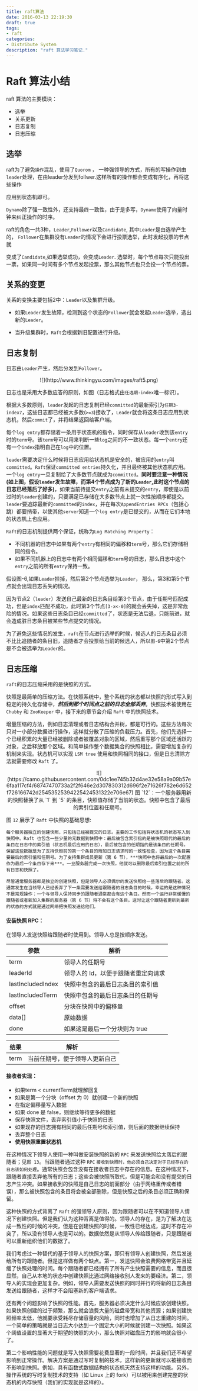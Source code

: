 ```yaml
---
title: raft算法
date: 2016-03-13 22:19:30
draft: true
tags:
- raft
categories: 
- Distribute System
description: "raft 算法学习笔记."
---
```




# Raft 算法小结


raft 算法的主要模块：

- 选举
- 关系更新
- 日志复制
- 日志压缩


## 选举

raft为了避免`操作`混乱，使用了`Quorom` ， 一种强领导的方式，所有的写操作到由`leader`处理，在由leader分发到follwer.这样所有的操作都会变成有序化，再将这些操作

应用到状态机即可。

`Dynamo`除了强一致性外，还支持最终一致性，由于是多写，`Dynamo`使用了向量时钟来纠正操作的时序。

raft的角色一共3种，`Leader`,`Follower`以及`Candidate`, 其中`Leader`是由选举产生的， `Follower`在集群没有`Leader`的情况下会进行投票选举，此时发起投票的节点就

变成了`Candidate`,如果选举成功，会变成`Leader`. 选举时，每个节点每次只能投出一票，如果同一时间有多个节点发起投票，那么其他节点也只会投一个节点的票。


## 关系的变更

关系的变换主要包括2中：`Leader`以及集群升级。

- 如果`Leader`发生故障，检测到这个状态的`Follower`就会发起`Leader`选举，选出新的`Leader`。

- 当升级集群时，`Raft`会根据新旧配置进行升级。


## 日志复制

日志由`Leader`产生，然后分发到`Follower`。
<center>![](http://www.thinkingyu.com/images/raft5.png)</center>

日志也是采用大多数应答的原则，如图（日志格式由`任选期-index`唯一标识）。


根据大多数原则，`leader`发起的日志复制已经`committed`的最新索引为`任期3-index7`，这些日志都已经被大多数(`>=3`)接收了，`Leader`就会将这条日志应用到状态机，然后`commit`了，并将结果返回给客户端。

每个`log entry`都存储着一条用于状态机的指令，同时保存从`leader`收到该`entry`时的`term`号。该`term`号可以用来判断一些`log`之间的不一致状态。每一个`entry`还有一个`index`指明自己在`log`中的位置。

`leader`需要决定什么时候将日志应用给状态机是安全的，被应用的`entry`叫`committed`。`Raft`保证`committed entries`持久化，并且最终被其他状态机应用。一个`log entry`一旦复制给了大多数节点就成为`committed`。**同时要注意一种情况(如上图，假设`leader`发生故障，而第4个节点成为了新的`Leader`,此时这个节点的日志已经落后了好多)**，如果当前待提交`entry`之前有未提交的`entry`，即使是以前过时的`leader`创建的，只要满足已存储在大多数节点上就一次性按顺序都提交。`leader`要追踪最新的`committed`的`index`，并在每次`AppendEntries RPCs`（包括心跳）都要捎带，以使其他`server`知道一个`log entry`是已提交的，从而在它们本地的状态机上也应用。

`Raft`的日志机制提供两个保证，统称为`Log Matching Property`：

- 不同机器的日志中如果有两个`entry`有相同的偏移和`term`号，那么它们存储相同的指令。
- 如果不同机器上的日志中有两个相同偏移和`term`号的日志，那么日志中这个`entry`之前的所有`entry`保持一致。


假设图-6,如果`Leader`挂掉，然后第2个节点选举为`Leader`， 那么，第3和第5个节点就会出现日志丢失的情况。

因为节点2（`leader`）发送自己最新的日志条目给第3个节点，由于任期号匹配成功，但是`index`匹配不成功，此时第3个节点`[3-x<-0]`的就会丢失掉，这是非常危险的情况。如果这些日志条目已经`committed`了，状态是无法后退，只能前进，就会造成脏日志条目被某些节点提交的情况。

为了避免这些情况的发生，`raft`在节点进行选举的时候，候选人的日志条目必须不比比追随者的条目旧，追随者才会投票给当前的候选人，所以`图-6`中第2个节点是不会被选举为`Leader`的。

## 日志压缩

`raft`的日志压缩采用的是快照的方式。

快照是最简单的压缩方法。在快照系统中，整个系统的状态都以快照的形式写入到稳定的持久化存储中，***然后到那个时间点之前的日志全部丢弃***。快照技术被使用在 `Chubby` 和 `ZooKeeper` 中，接下来的章节会介绍 `Raft` 中的快照技术。

增量压缩的方法，例如日志清理或者日志结构合并树，都是可行的。这些方法每次只对一小部分数据进行操作，这样就分散了压缩的负载压力。首先，他们先选择一个已经积累的大量已经被删除或者被覆盖对象的区域，然后重写那个区域还活跃的对象，之后释放那个区域。和简单操作整个数据集合的快照相比，需要增加复杂的机制来实现。状态机可以实现 `LSM tree` 使用和快照相同的接口，但是日志清除方法就需要修改 `Raft` 了。

<center>
![](https://camo.githubusercontent.com/0dc1ee745b32d4ae32e58a9a09b57e6faa117cf4/68747470733a2f2f646e2d307830312d696f2e71626f782e6d652f726166742d25453525394225424531322e706e67)
图 `12`：一个服务器用新的快照替换了从 `1` 到 `5` 的条目，快照值存储了当前的状态。快照中包含了最后的索引位置和任期号。
</center>

图 `12` 展示了 `Raft` 中快照的基础思想:

```
每个服务器独立的创建快照，只包括已经被提交的日志。主要的工作包括将状态机的状态写入到快照中。Raft 也包含一些少量的元数据到快照中：最后被包含索引指的是被快照取代的最后的条目在日志中的索引值（状态机最后应用的日志），最后被包含的任期指的是该条目的任期号。保留这些数据是为了支持快照前的第一个条目的附加日志请求时的一致性检查，因为这个条目需要最后的索引值和任期号。为了支持集群成员更新（第 6 节），***快照中也将最后的一次配置作为最后一个条目存下来***。一旦服务器完成一次快照，他就可以删除最后索引位置之前的所有日志和快照了。

尽管通常服务器都是独立的创建快照，但是领导人必须偶尔的发送快照给一些落后的跟随者。这通常发生在当领导人已经丢弃了下一条需要发送给跟随者的日志条目的时候。幸运的是这种情况不是常规操作：一个与领导人保持同步的跟随者通常都会有这个条目。然而一个运行非常缓慢的跟随者或者新加入集群的服务器（第 6 节）将不会有这个条目。这时让这个跟随者更新到最新的状态的方式就是通过网络把快照发送给他们。
```

#### 安装快照 RPC：

在领导人发送快照给跟随者时使用到。领导人总是按顺序发送。

参数 | 解析
---|---|
term | 领导人的任期号
leaderId | 领导人的 Id，以便于跟随者重定向请求
lastIncludedIndex   | 快照中包含的最后日志条目的索引值
lastIncludedTerm | 快照中包含的最后日志条目的任期号
offset | 分块在快照中的偏移量
data[] | 原始数据
done | 如果这是最后一个分块则为 true

结果 | 解析
---|---
term | 当前任期号，便于领导人更新自己

#### 接收者实现：

- 如果term < currentTerm就理解回复
- 如果是第一个分块（offset 为 0）就创建一个新的快照
- 在指定偏移量写入数据
- 如果 done 是 false，则继续等待更多的数据
- 保存快照文件，丢弃索引值小于快照的日志
- 如果现存的日志拥有相同的最后任期号和索引值，则后面的数据继续保持
- 丢弃整个日志
- **使用快照重置状态机**

在这种情况下领导人使用一种叫做安装快照的新的 `RPC` 来发送快照给太落后的跟随者；见`图 13`。当跟随者通过这种 `RPC` `接收到快照时，他必须自己决定对于已经存在的日志该如何处理`。通常快照会包含没有在接收者日志中存在的信息。在这种情况下，跟随者直接丢弃他所有的日志；这些会被快照所取代，但是可能会和没有提交的日志产生冲突。如果接收到的快照是自己日志的前面部分（由于网络重传或者错误），那么被快照包含的条目将会被全部删除，但是快照之后的条目必须正确和保留。

这种快照的方式背离了 `Raft` 的强领导人原则，因为跟随者可以在不知道领导人情况下创建快照。但是我们认为这种背离是值得的。领导人的存在，是为了解决在达成一致性的时候的冲突，但是在创建快照的时候，一致性已经达成，这时不存在冲突了，所以没有领导人也是可以的。数据依然是从领导人传给跟随者，只是跟随者可以重新组织他们的数据了。

我们考虑过一种替代的基于领导人的快照方案，即只有领导人创建快照，然后发送给所有的跟随者。但是这样做有两个缺点。第一，发送快照会浪费网络带宽并且延缓了快照处理的时间。每个跟随者都已经拥有了所有产生快照需要的信息，而且很显然，自己从本地的状态中创建快照比通过网络接收别人发来的要经济。第二，领导人的实现会更加复杂。例如，领导人需要发送快照的同时并行的将新的日志条目发送给跟随者，这样才不会阻塞新的客户端请求。

还有两个问题影响了快照的性能。首先，服务器必须决定什么时候应该创建快照。如果快照创建的过于频繁，那么就会浪费大量的磁盘带宽和其他资源；如果创建快照频率太低，他就要承受耗尽存储容量的风险，同时也增加了从日志重建的时间。一个简单的策略就是当日志大小达到一个固定大小的时候就创建一次快照。如果这个阈值设置的显著大于期望的快照的大小，那么快照对磁盘压力的影响就会很小了。

第二个影响性能的问题就是写入快照需要花费显著的一段时间，并且我们还不希望影响到正常操作。解决方案是通过写时复制的技术，这样新的更新就可以被接收而不影响到快照。例如，具有函数式数据结构的状态机天然支持这样的功能。另外，操作系统的写时复制技术的支持（如 Linux 上的 fork）可以被用来创建完整的状态机的内存快照（我们的实现就是这样的）。